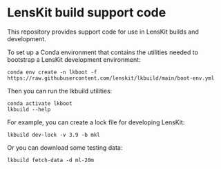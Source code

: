 # LensKit build support code

This repository provides support code for use in LensKit builds and development.

To set up a Conda environment that contains the utilities needed to bootstrap a LensKit
development environment:

    conda env create -n lkboot -f https://raw.githubusercontent.com/lenskit/lkbuild/main/boot-env.yml

Then you can run the lkbuild utilities:

    conda activate lkboot
    lkbuild --help

For example, you can create a lock file for developing LensKit:

    lkbuild dev-lock -v 3.9 -b mkl

Or you can download some testing data:

    lkbuild fetch-data -d ml-20m